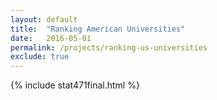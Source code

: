 ```yaml
---
layout: default
title:  "Ranking American Universities"
date:   2016-05-01
permalink: /projects/ranking-us-universities
exclude: true
---
```


{% include stat471final.html %}
